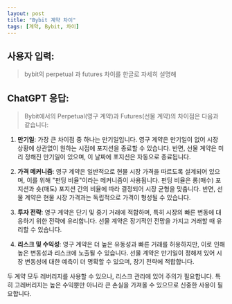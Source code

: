 ```yaml
---
layout: post
title: "Bybit 계약 차이"
tags: [계약, Bybit, 차이]
---
```


## 사용자 입력:
> bybit의 perpetual 과 futures 차이를 한글로 자세히 설명해

## ChatGPT 응답:
> Bybit에서의 Perpetual(영구 계약)과 Futures(선물 계약)의 차이점은 다음과 같습니다:

1. **만기일**: 가장 큰 차이점 중 하나는 만기일입니다. 영구 계약은 만기일이 없어 시장 상황에 상관없이 원하는 시점에 포지션을 종료할 수 있습니다. 반면, 선물 계약은 미리 정해진 만기일이 있으며, 이 날짜에 포지션은 자동으로 종료됩니다.

2. **가격 메커니즘**: 영구 계약은 일반적으로 현물 시장 가격을 따르도록 설계되어 있으며, 이를 위해 "펀딩 비율"이라는 메커니즘이 사용됩니다. 펀딩 비율은 롱(매수) 포지션과 숏(매도) 포지션 간의 비율에 따라 결정되어 시장 균형을 맞춥니다. 반면, 선물 계약은 현물 시장 가격과는 독립적으로 가격이 형성될 수 있습니다.

3. **투자 전략**: 영구 계약은 단기 및 중기 거래에 적합하며, 특히 시장의 빠른 변동에 대응하기 위한 전략에 유리합니다. 선물 계약은 장기적인 전망을 가지고 거래할 때 유리할 수 있습니다.

4. **리스크 및 수익성**: 영구 계약은 더 높은 유동성과 빠른 거래를 허용하지만, 이로 인해 높은 변동성과 리스크에 노출될 수 있습니다. 선물 계약은 만기일이 정해져 있어 시장 변동성에 대한 예측이 더 명확할 수 있으며, 장기 전략에 적합합니다.

두 계약 모두 레버리지를 사용할 수 있으나, 리스크 관리에 있어 주의가 필요합니다. 특히 고레버리지는 높은 수익뿐만 아니라 큰 손실을 가져올 수 있으므로 신중한 사용이 필요합니다.


